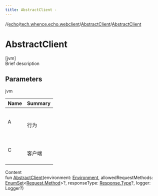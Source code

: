 ```yaml
---
title: AbstractClient -
---
```

//[echo](../../index.md)/[tech.whence.echo.webclient](../index.md)/[AbstractClient](index.md)/[AbstractClient](-abstract-client.md)



# AbstractClient  
[jvm]  
Brief description  


## Parameters  
  
jvm  
  
|  Name|  Summary| 
|---|---|
| A| <br><br>行为<br><br>
| C| <br><br>客户端<br><br>
  
  
Content  
fun [AbstractClient](-abstract-client.md)(environment: [Environment](../../tech.whence.echo.support/-environment/index.md), allowedRequestMethods: [EnumSet](https://docs.oracle.com/javase/8/docs/api/java/util/EnumSet.html)<[Request.Method](../../tech.whence.echo.webclient.request/-request/-method/index.md)>?, responseType: [Response.Type](../../tech.whence.echo.webclient.response/-response/-type/index.md)?, logger: Logger?)  



